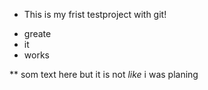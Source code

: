 * This is my frist testproject with git! 

- greate
- it 
- works 


** som text here
but it is not *like* i was planing

